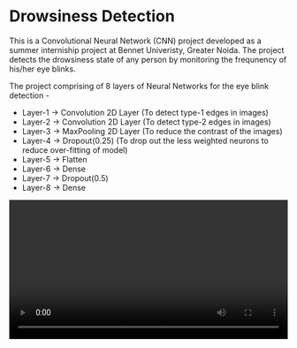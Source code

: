 # Drowsiness Detection
This is a Convolutional Neural Network (CNN) project developed as a summer interniship project at Bennet Univeristy, Greater Noida.
The project detects the drowsiness state of any person by monitoring the frequnency of his/her eye blinks.

The project comprising of 8 layers of Neural Networks for the eye blink detection -
* Layer-1 -> Convolution 2D Layer (To detect type-1 edges in images)
* Layer-2 -> Convolution 2D Layer (To detect type-2 edges in images)
* Layer-3 -> MaxPooling 2D Layer (To reduce the contrast of the images)
* Layer-4 -> Dropout(0.25) (To drop out the less weighted neurons to reduce over-fitting of model)
* Layer-5 -> Flatten
* Layer-6 -> Dense
* Layer-7 -> Dropout(0.5)
* Layer-8 -> Dense

<video width="100%">
  <source src="video.mp4" type="video/mp4">
</video>
